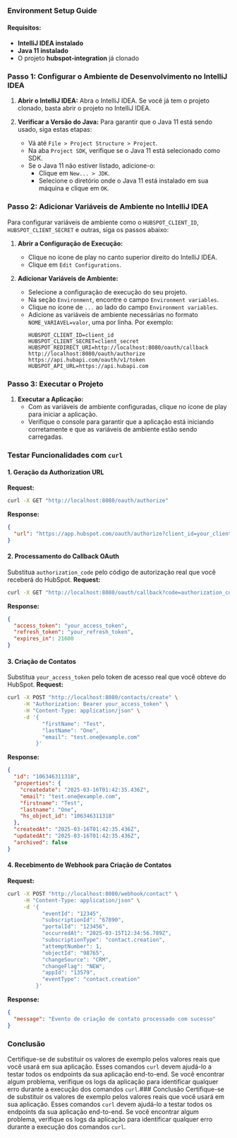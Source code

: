 ### Environment Setup Guide

#### Requisitos:
- **IntelliJ IDEA instalado**
- **Java 11 instalado**
- O projeto **hubspot-integration** já clonado

### Passo 1: Configurar o Ambiente de Desenvolvimento no IntelliJ IDEA

1. **Abrir o IntelliJ IDEA:**
   Abra o IntelliJ IDEA. Se você já tem o projeto clonado, basta abrir o projeto no IntelliJ IDEA.

2. **Verificar a Versão do Java:**
   Para garantir que o Java 11 está sendo usado, siga estas etapas:
    - Vá até `File > Project Structure > Project`.
    - Na aba `Project SDK`, verifique se o Java 11 está selecionado como SDK.
    - Se o Java 11 não estiver listado, adicione-o:
        - Clique em `New... > JDK`.
        - Selecione o diretório onde o Java 11 está instalado em sua máquina e clique em `OK`.

### Passo 2: Adicionar Variáveis de Ambiente no IntelliJ IDEA

Para configurar variáveis de ambiente como o `HUBSPOT_CLIENT_ID`, `HUBSPOT_CLIENT_SECRET` e outras, siga os passos abaixo:

1. **Abrir a Configuração de Execução:**
    - Clique no ícone de play no canto superior direito do IntelliJ IDEA.
    - Clique em `Edit Configurations`.

2. **Adicionar Variáveis de Ambiente:**
    - Selecione a configuração de execução do seu projeto.
    - Na seção `Environment`, encontre o campo `Environment variables`.
    - Clique no ícone de `...` ao lado do campo `Environment variables`.
    - Adicione as variáveis de ambiente necessárias no formato `NOME_VARIAVEL=valor`, uma por linha. Por exemplo:
      ```
      HUBSPOT_CLIENT_ID=client_id
      HUBSPOT_CLIENT_SECRET=client_secret
      HUBSPOT_REDIRECT_URI=http://localhost:8080/oauth/callback
      http://localhost:8080/oauth/authorize
      https://api.hubapi.com/oauth/v1/token
      HUBSPOT_API_URL=https://api.hubapi.com
      ```

### Passo 3: Executar o Projeto

1. **Executar a Aplicação:**
    - Com as variáveis de ambiente configuradas, clique no ícone de play para iniciar a aplicação.
    - Verifique o console para garantir que a aplicação está iniciando corretamente e que as variáveis de ambiente estão sendo carregadas.

### Testar Funcionalidades com `curl`

#### 1. Geração da Authorization URL
**Request:**
```sh
curl -X GET "http://localhost:8080/oauth/authorize"
```
**Response:**
```json
{
  "url": "https://app.hubspot.com/oauth/authorize?client_id=your_client_id&redirect_uri=http://localhost:8080/oauth/callback&scope=crm.objects.contacts.write+crm.objects.contacts.read+oauth&response_type=code"
}
```

#### 2. Processamento do Callback OAuth
Substitua `authorization_code` pelo código de autorização real que você receberá do HubSpot.
**Request:**
```sh
curl -X GET "http://localhost:8080/oauth/callback?code=authorization_code"
```
**Response:**
```json
{
  "access_token": "your_access_token",
  "refresh_token": "your_refresh_token",
  "expires_in": 21600
}
```

#### 3. Criação de Contatos
Substitua `your_access_token` pelo token de acesso real que você obteve do HubSpot.
**Request:**
```sh
curl -X POST "http://localhost:8080/contacts/create" \
     -H "Authorization: Bearer your_access_token" \
     -H "Content-Type: application/json" \
     -d '{
           "firstName": "Test",
           "lastName": "One",
           "email": "test.one@example.com"
         }'
```
**Response:**
```json
{
  "id": "106346311318",
  "properties": {
    "createdate": "2025-03-16T01:42:35.436Z",
    "email": "test.one@example.com",
    "firstname": "Test",
    "lastname": "One",
    "hs_object_id": "106346311318"
  },
  "createdAt": "2025-03-16T01:42:35.436Z",
  "updatedAt": "2025-03-16T01:42:35.436Z",
  "archived": false
}
```

#### 4. Recebimento de Webhook para Criação de Contatos
**Request:**
```sh
curl -X POST "http://localhost:8080/webhook/contact" \
     -H "Content-Type: application/json" \
     -d '{
           "eventId": "12345",
           "subscriptionId": "67890",
           "portalId": "123456",
           "occurredAt": "2025-03-15T12:34:56.789Z",
           "subscriptionType": "contact.creation",
           "attemptNumber": 1,
           "objectId": "98765",
           "changeSource": "CRM",
           "changeFlag": "NEW",
           "appId": "13579",
           "eventType": "contact.creation"
         }'
```
**Response:**
```json
{
  "message": "Evento de criação de contato processado com sucesso"
}
```

### Conclusão
Certifique-se de substituir os valores de exemplo pelos valores reais que você usará em sua aplicação. Esses comandos `curl` devem ajudá-lo a testar todos os endpoints da sua aplicação end-to-end. Se você encontrar algum problema, verifique os logs da aplicação para identificar qualquer erro durante a execução dos comandos `curl`.### Conclusão
Certifique-se de substituir os valores de exemplo pelos valores reais que você usará em sua aplicação. Esses comandos `curl` devem ajudá-lo a testar todos os endpoints da sua aplicação end-to-end. Se você encontrar algum problema, verifique os logs da aplicação para identificar qualquer erro durante a execução dos comandos `curl`.
